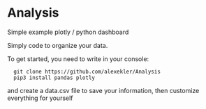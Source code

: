 # Analysis
Simple example plotly / python dashboard 

Simply code to organize your data. 

To get started, you need to write in your console:
```
  git clone https://github.com/alexekler/Analysis
  pip3 install pandas plotly
```
and create a data.csv file to save your information, then customize everything for yourself 
